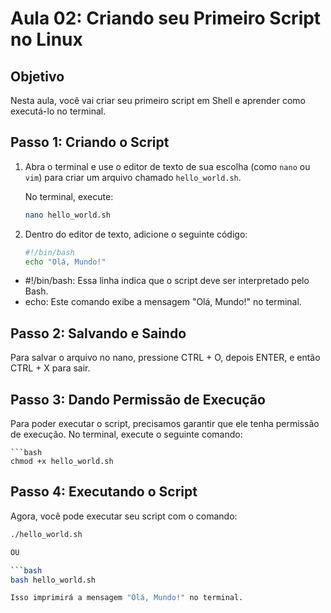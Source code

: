 # Aula 02: Criando seu Primeiro Script no Linux

## Objetivo
Nesta aula, você vai criar seu primeiro script em Shell e aprender como executá-lo no terminal.

## Passo 1: Criando o Script
1. Abra o terminal e use o editor de texto de sua escolha (como `nano` ou `vim`) para criar um arquivo chamado `hello_world.sh`.
   
   No terminal, execute:
   ```bash
   nano hello_world.sh

2. Dentro do editor de texto, adicione o seguinte código:
   ```bash
   #!/bin/bash
   echo "Olá, Mundo!"

-  #!/bin/bash: Essa linha indica que o script deve ser interpretado pelo Bash.
-  echo: Este comando exibe a mensagem "Olá, Mundo!" no terminal.

## Passo 2: Salvando e Saindo
   Para salvar o arquivo no nano, pressione CTRL + O, depois ENTER, e então CTRL + X para sair.

## Passo 3: Dando Permissão de Execução
  Para poder executar o script, precisamos garantir que ele tenha permissão de execução. No terminal, execute o seguinte comando:
  
    ```bash
    chmod +x hello_world.sh
        
## Passo 4: Executando o Script
Agora, você pode executar seu script com o comando:

   ```bash
   ./hello_world.sh

OU

   ```bash
   bash hello_world.sh

Isso imprimirá a mensagem "Olá, Mundo!" no terminal.

